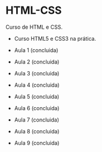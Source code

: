 # HTML-CSS

Curso de HTML e CSS.

* Curso HTML5 e CSS3 na prática.

* Aula 1 (concluida)
* Aula 2 (concluida)
* Aula 3 (concluida)
* Aula 4 (concluida)
* Aula 5 (concluida)
* Aula 6 (concluida)
* Aula 7 (concluida)
* Aula 8 (concluida)
* Aula 9 (concluida)

